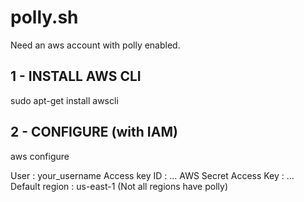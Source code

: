 # polly.sh

Need an aws account with polly enabled.

## 1 - INSTALL AWS CLI
sudo apt-get install awscli

## 2 - CONFIGURE (with IAM)

aws configure

User : your_username
Access key ID : ...
AWS Secret Access Key : ...
Default region : us-east-1 (Not all regions have polly)
